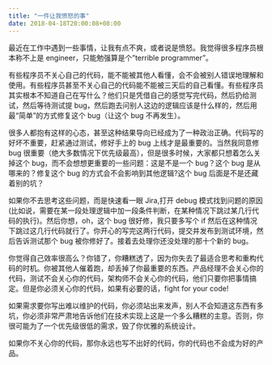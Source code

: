 ```yaml
---
title: "一件让我愤怒的事"
date: 2018-04-18T20:00:08+08:00
---
```


最近在工作中遇到一些事情，让我有点不爽，或者说是愤怒。我觉得很多程序员根本称不上是 engineer，只能勉强算是个”terrible programmer”。

有些程序员不关心自己的代码，能不能被其他人看懂，会不会被别人错误地理解和使用。有些程序员甚至不关心自己的代码能不能被三天后的自己看懂。有些程序员其实根本不知道自己在写什么？他们只是凭借自己的感觉写完代码，然后扔给测试，然后等待测试提 bug，然后跑去问别人这边的逻辑应该是什么样的，然后用最“简单”的方式修复这个 bug（让这个 bug 不再发生）。

很多人都抱有这样的心态，甚至这种结果导向已经成为了一种政治正确。代码写的好坏不重要，赶紧通过测试，修好手上的 bug 上线才是最重要的。当然我同意修 bug 很重要（绝大多数情况下优先级最高），但是很多时候，大家都只想着怎么关掉这个 bug，而不会想想更重要的一些问题：这是不是一个 bug？这个 bug 是从哪来的？修复这个 bug 的方式会不会影响到其他逻辑?这个 bug 后面是不是还藏着别的坑？

如果你不去思考这些问题，而是快速看一眼 Jira,打开 debug 模式找到问题的原因(比如说，需要在某一段处理逻辑中加一段条件判断，在某种情况下跳过某几行代码的执行)。然后你想，oh，这个 bug 很好修，我只要多写个 if 然后在这种情况下跳过这几行代码就行了。你开心的写完这两行代码，提交并发布到测试环境，然后告诉测试那个 bug 被你修好了。接着去处理你还没处理的那十个新的 bug。

你觉得自己效率很高么？你错了，你糟糕透了，因为你失去了最适合思考和重构代码的时机。你被其他人催着跑，却丢掉了你最重要的东西。产品经理不会关心你的代码，测试不会关心你的代码，架构师不会关心你的代码，他们只要你把事情搞定。但是你必须关心你的代码，如果有必要的话，fight for your code!

如果需求要你写出难以维护的代码，你必须站出来发声，别人不会知道这东西有多坑，你必须非常严肃地告诉他们在技术实现上这是一个多么糟糕的主意。否则，你很可能为了一个优先级很低的需求，毁了你优雅的系统设计。

如果你不关心你的代码，那你永远也写不出好的代码，你的代码也不会成为好的产品。
